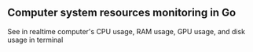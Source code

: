 ## Computer system resources monitoring in Go

See in realtime computer's CPU usage, RAM usage, GPU usage, and disk usage in terminal